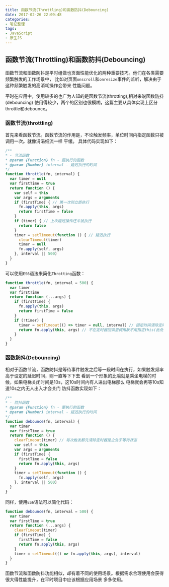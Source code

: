 ```yaml
---
title: 函数节流(Throttling)和函数防抖(Debouncing)
date: 2017-02-26 22:09:48
categories:
- 笔记整理
tags:
- JavaScript
- 原生JS
---
```


## 函数节流(Throttling)和函数防抖(Debouncing)

函数节流和函数防抖是平时组做也页面性能优化的两种重要技巧。他们在各类需要频繁触发的工作场景中，
比如对页面`onscroll`和`onresize`事件的监听，解决由于这种频繁触发的高消耗操作会带来
性能问题。

平时在应用中，使用较多的也广为人知的是函数节流(throtting),相对来说函数防抖(debouncing)
使用得较少，两个的区别也很模糊，这篇主要从具体实现上区分throttle和debounce。
<!--more-->
### 函数节流(throttling)
首先来看函数节流。函数节流的作用是，不论触发频率，单位时间内指定函数只被调用一次。就像涓涓细流一样
平缓。
具体代码实现如下：
```js
/**
* - 节流函数
* @param {Function} fn - 要执行的函数
* @param {Number} interval - 延迟执行的时间
*/
function throttle(fn, interval) {
  var timer = null
  var firstTime = true
  return function () {
    var self = this    
    var args = arguments
    if (firstTime) { // 第一次则立即执行
      fn.apply(this, args)
      return firstTime = false
    }
    if (timer) { // 上次延迟操作还未被执行
      return false
    }
    timer = setTimeout(function () { // 延迟执行
      clearTimeout(timer)
      timer = null
      fn.apply(self, args)
    }, interval || 500)
  }
}
```
可以使用`ES6`语法来简化`Throtting`函数：
```js
function throttle(fn, interval = 500) {
  var timer
  var firstTime
  return function (...args) {
    if (firstTime) {
      fn.apply(this, args)
      return firstTime = false
    }
    if (!timer) {
      timer = setTimeout(() => timer = null, interval) // 固定时间清除定时器id
      return fn.apply(this, args) // 不在定时器回调里调用故不用指定this(此处也可以按照上面思路在回调中调用，箭头函数自动绑定this)
    }
  }
}
```
### 函数防抖(Debouncing)
相对于函数节流，函数防抖是等待事件触发之后等一段时间在执行，如果触发频率高于设定的延迟时间，则一直等下下去
看到一个形象的比喻就是乘坐电梯的时候，如果电梯关闭时间是10s，这10s时间内有人进出电梯那么
电梯就会再等10s知道10s之内无人出入才会关门
防抖函数实现如下：
```js
/**
* - 防抖函数
* @param {Function} fn - 要执行的函数
* @param {Number} interval - 延迟执行的时间
*/
function debounce(fn, interval) {
  var timer
  var firstTime = true  
  return function () {
    clearTimeout(timer) // 每次触发都先清除定时器是之处于等待状态
    var self = this
    var args = arguments
    if (firstTime) {
      firstTime = false
      return fn.apply(this, args)
    }
    timer = setTimeout(function () {
      fn.apply(self, args)
    }, interval || 500)
  }
}
```
同样，使用`ES6`语法可以简化代码：
```js
function debounce(fn, interval = 500) {
  var timer
  var firstTime = true
  return function (...args) {
    clearTimeout(timer)
    if (firstTime) {
      firstTime = false
      return fn.apply(this, args)
    }
    timer = setTimeout(() => fn.apply(this, args), interval)
  }
}
```
函数节流和函数防抖功能相似，却有着不同的使用场景。根据需求合理使用会获得很大得性能提升，在平时项目中应该根据应用场景
多多使用。